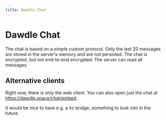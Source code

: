 ```yaml
---
title: Dawdle Chat
---
```


# Dawdle Chat

The chat is based on a simple custom protocol. Only the last 20 messages are stored in the server's memory and are not persisted. The chat is encrypted, but not end-to-end encrypted. The server can read all messages.

## Alternative clients

Right now, there is only the web client. You can also open just the chat at https://dawdle.space/chat/embed.

It would be nice to have e.g. a irc bridge, something to look into in the future.
